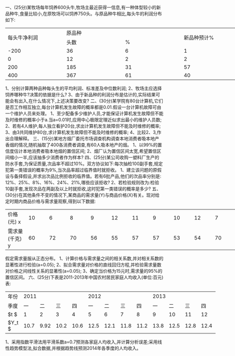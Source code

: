  一、(25分)某牧场每年饲养600头牛,牧场主最近获得一信息,有一种体型较小的新品种牛,食量比较小,在原牧场可以饲养750头。与原品种牛相比,每头牛的利润分布如下:
 <table data-lake-id="klbee" id="klbee" width-mode="contain" class="lake-table" style="width: 750px"><colgroup><col width="187"><col width="187"><col width="187"><col width="189"></colgroup><tbody><tr data-lake-id="u8637ecff" id="u8637ecff"><td data-lake-id="udb09219f" id="udb09219f" rowSpan="2" style="vertical-align: middle">每头牛净利润
 </td><td data-lake-id="ucc4cc6a4" id="ucc4cc6a4" colSpan="2" style="vertical-align: middle">原品种
 </td><td data-lake-id="ue311104e" id="ue311104e" rowSpan="2" style="vertical-align: middle">新品种预计%
 </td></tr><tr data-lake-id="uea0bb49f" id="uea0bb49f"><td data-lake-id="u95ad79f2" id="u95ad79f2" style="vertical-align: middle">头数
 </td><td data-lake-id="u94aafffe" id="u94aafffe" style="vertical-align: middle">%
 </td></tr><tr data-lake-id="u33e2a05c" id="u33e2a05c"><td data-lake-id="uc1d015df" id="uc1d015df" style="vertical-align: middle"> -200
 </td><td data-lake-id="u713dd287" id="u713dd287" style="vertical-align: middle">36
 </td><td data-lake-id="u3f5df2c0" id="u3f5df2c0" style="vertical-align: middle">6
 </td><td data-lake-id="u9b8524b3" id="u9b8524b3" style="vertical-align: middle">1
 </td></tr><tr data-lake-id="ub84f8311" id="ub84f8311"><td data-lake-id="u97504d35" id="u97504d35" style="vertical-align: middle">0
 </td><td data-lake-id="ucbd7a8ce" id="ucbd7a8ce" style="vertical-align: middle">12
 </td><td data-lake-id="ubdfa1a23" id="ubdfa1a23" style="vertical-align: middle">2
 </td><td data-lake-id="u523f8fe8" id="u523f8fe8" style="vertical-align: middle">2
 </td></tr><tr data-lake-id="u2e8671c8" id="u2e8671c8"><td data-lake-id="u45bbd41b" id="u45bbd41b" style="vertical-align: middle">200
 </td><td data-lake-id="u22711940" id="u22711940" style="vertical-align: middle">185
 </td><td data-lake-id="uba8e6e34" id="uba8e6e34" style="vertical-align: middle">31
 </td><td data-lake-id="ud146835b" id="ud146835b" style="vertical-align: middle">57
 </td></tr><tr data-lake-id="u533007b0" id="u533007b0"><td data-lake-id="uad333492" id="uad333492" style="vertical-align: middle">400
 </td><td data-lake-id="u69b10bbe" id="u69b10bbe" style="vertical-align: middle">367
 </td><td data-lake-id="uf3410429" id="uf3410429" style="vertical-align: middle">61
 </td><td data-lake-id="u49fde95f" id="u49fde95f" style="vertical-align: middle">40
 </td></tr></tbody></table>1、分别计算两种品种每头生的平均利润、标准差及中位数利润;
 2、牧场主应选择饲养哪种牛?决策的依据是什么?
 3、由于新品种的利润分布是估计的,实际结果可能会有出入,在什么情况下,上述决策要改变?
 二、(30分)某学院有80台计算机,它们是否工作相互独立,每台计算机发生故障的概率都是0.01.假设一台计算机故障可由一个维护人员来处理。
 1、至少配备多少维护人员,才能保证计算机发生故障但不能及时维修的概率小于a.当a=0.01时,应用中心极限定理近似求出最小的维护人员数;
 2、若有4人维护,每人独立看护20台,求出计算机发生故障但不能及时维修的概率;
 3、由3共同维护80台,求计算机发生故障但不能及时维修的概率;
 4、比较2、3,作出合理解释。
 三、(15分)某地方烟厂委托市场调查机构调查本地消费者吸本地产香烟的情况,随机抽取了400各消费者调查,有60人吸本地产的烟。
 1、以99%的置信度估计本地消费者吸本地烟的置信区间;
 2、烟厂认为置信区间太宽,希望置信区间缩小一半,应该抽多少消费者作为样本?
 四、(25分)某公司收购一塑料厂生产的防水手套,为保证质量,次品率不超过10%。双方协议如下:每次抽检100副手套,规定犯第一类错误的概率为9%,当次品率超过临界值时就拒收。
 1、建立该问题的原假设与备择假设,并求出次品比例拒收的临界值。若有6批产品,他们的次品率分别是: 12%、25%、8%、16%、24%、21%,哪些应该拒收?
 2、若检验规则改为:检验10副手套,发现次品在两副及以上时就拒收,这时犯第一类错误的概率是多少?
 五、(30分)在其他条件不变的情况下,某商品的需求量(Y)与商品价格(X)有关。现对给定时期内商品价格与需求量观察,得到以下数据:
 <table data-lake-id="o7dyy" id="o7dyy" width-mode="contain" class="lake-table" style="width: 734px"><colgroup><col width="66"><col width="66"><col width="66"><col width="66"><col width="66"><col width="66"><col width="66"><col width="66"><col width="66"><col width="66"><col width="74"></colgroup><tbody><tr data-lake-id="u0e0eab07" id="u0e0eab07"><td data-lake-id="u05baaf31" id="u05baaf31" style="vertical-align: middle">价格(元) x
 </td><td data-lake-id="u7437e675" id="u7437e675" style="vertical-align: middle">10
 </td><td data-lake-id="u3880966c" id="u3880966c" style="vertical-align: middle">6
 </td><td data-lake-id="u695cb4a5" id="u695cb4a5" style="vertical-align: middle">8
 </td><td data-lake-id="u4afd009e" id="u4afd009e" style="vertical-align: middle">9
 </td><td data-lake-id="u096e9a02" id="u096e9a02" style="vertical-align: middle">12
 </td><td data-lake-id="u5484d444" id="u5484d444" style="vertical-align: middle">11
 </td><td data-lake-id="uccc9277d" id="uccc9277d" style="vertical-align: middle">9
 </td><td data-lake-id="u78a7509e" id="u78a7509e" style="vertical-align: middle">10
 </td><td data-lake-id="u9177b693" id="u9177b693" style="vertical-align: middle">12
 </td><td data-lake-id="ue8f5f840" id="ue8f5f840" style="vertical-align: middle">7
 </td></tr><tr data-lake-id="ue62bfdc4" id="ue62bfdc4"><td data-lake-id="u619a17f9" id="u619a17f9" style="vertical-align: middle">需求量(千克) y
 </td><td data-lake-id="u97f8b0c4" id="u97f8b0c4" style="vertical-align: middle">60
 </td><td data-lake-id="uad360e23" id="uad360e23" style="vertical-align: middle">72
 </td><td data-lake-id="u8a0ea409" id="u8a0ea409" style="vertical-align: middle">70
 </td><td data-lake-id="uef20dfa8" id="uef20dfa8" style="vertical-align: middle">56
 </td><td data-lake-id="u8169d2bf" id="u8169d2bf" style="vertical-align: middle">55
 </td><td data-lake-id="u62f91b07" id="u62f91b07" style="vertical-align: middle">57
 </td><td data-lake-id="u4b0c9a82" id="u4b0c9a82" style="vertical-align: middle">57
 </td><td data-lake-id="u614132da" id="u614132da" style="vertical-align: middle">53
 </td><td data-lake-id="ua4358a05" id="ua4358a05" style="vertical-align: middle">54
 </td><td data-lake-id="u7b54f81d" id="u7b54f81d" style="vertical-align: middle">70
 </td></tr></tbody></table>假定需求量服从正态分布。
 1、计算价格与需求量之间的相关系数,并对相关系数的显著性进行检验(a=0.05);
 2、拟合需求量对价格的直线回归方程,并检验需求量数对价格之间线性关系的显著性(a=0.05);
 3、确定当价格为15元时,需求量的95%的置信区间。
 六、(25分)下表是2011-2013年中国农村居民家庭人均收入(单位:百元)表:
 <table data-lake-id="qAgmW" id="qAgmW" width-mode="contain" class="lake-table" style="width: 670px"><colgroup><col width="51"><col width="51"><col width="51"><col width="51"><col width="51"><col width="51"><col width="51"><col width="51"><col width="51"><col width="51"><col width="51"><col width="51"><col width="58"></colgroup><tbody><tr data-lake-id="u3bf691df" id="u3bf691df"><td data-lake-id="u4b85e975" id="u4b85e975" style="vertical-align: middle">年份
 </td><td data-lake-id="uaba08345" id="uaba08345" colSpan="4" style="vertical-align: middle">2011
 </td><td data-lake-id="u24d57d26" id="u24d57d26" colSpan="4" style="vertical-align: middle">2012
 </td><td data-lake-id="u8f63f1b9" id="u8f63f1b9" colSpan="4" style="vertical-align: middle">2013
 </td></tr><tr data-lake-id="u04b08f16" id="u04b08f16"><td data-lake-id="u0af625b3" id="u0af625b3" style="vertical-align: middle">季度
 </td><td data-lake-id="ue53b8f6f" id="ue53b8f6f" style="vertical-align: middle">一
 </td><td data-lake-id="uc6a8629a" id="uc6a8629a" style="vertical-align: middle">二
 </td><td data-lake-id="uedd58d98" id="uedd58d98" style="vertical-align: middle">三
 </td><td data-lake-id="ub7a6bfba" id="ub7a6bfba" style="vertical-align: middle">四
 </td><td data-lake-id="ue35551fa" id="ue35551fa" style="vertical-align: middle">一
 </td><td data-lake-id="u2e8bbe8f" id="u2e8bbe8f" style="vertical-align: middle">二
 </td><td data-lake-id="u812a0570" id="u812a0570" style="vertical-align: middle">三
 </td><td data-lake-id="u916ac2b7" id="u916ac2b7" style="vertical-align: middle">四
 </td><td data-lake-id="uc2099d45" id="uc2099d45" style="vertical-align: middle">一
 </td><td data-lake-id="uc6a19616" id="uc6a19616" style="vertical-align: middle">二
 </td><td data-lake-id="u2f652a59" id="u2f652a59" style="vertical-align: middle">三
 </td><td data-lake-id="u07625ab3" id="u07625ab3" style="vertical-align: middle">四
 </td></tr><tr data-lake-id="u156ecf99" id="u156ecf99"><td data-lake-id="u9b86fd96" id="u9b86fd96" style="vertical-align: middle">$t
$
 </td><td data-lake-id="u8797d506" id="u8797d506" style="vertical-align: middle">1
 </td><td data-lake-id="u012aaa9e" id="u012aaa9e" style="vertical-align: middle">2
 </td><td data-lake-id="u66855fd0" id="u66855fd0" style="vertical-align: middle">3
 </td><td data-lake-id="ufd377f42" id="ufd377f42" style="vertical-align: middle">4
 </td><td data-lake-id="u9b5d2167" id="u9b5d2167" style="vertical-align: middle">5
 </td><td data-lake-id="u72ba3696" id="u72ba3696" style="vertical-align: middle">6
 </td><td data-lake-id="u2fb43490" id="u2fb43490" style="vertical-align: middle">7
 </td><td data-lake-id="u6da2fa36" id="u6da2fa36" style="vertical-align: middle">8
 </td><td data-lake-id="udd0aa375" id="udd0aa375" style="vertical-align: middle">9
 </td><td data-lake-id="ud715068f" id="ud715068f" style="vertical-align: middle">10
 </td><td data-lake-id="u2d2b46aa" id="u2d2b46aa" style="vertical-align: middle">11
 </td><td data-lake-id="u12df8d34" id="u12df8d34" style="vertical-align: middle">12
 </td></tr><tr data-lake-id="u06b4434d" id="u06b4434d"><td data-lake-id="ub2e2c1fd" id="ub2e2c1fd" style="vertical-align: middle">$Y_t
$
 </td><td data-lake-id="uf868d9b0" id="uf868d9b0" style="vertical-align: middle">10.7
 </td><td data-lake-id="u243f4539" id="u243f4539" style="vertical-align: middle">9.92
 </td><td data-lake-id="u066c7205" id="u066c7205" style="vertical-align: middle">10.2
 </td><td data-lake-id="ub2279efa" id="ub2279efa" style="vertical-align: middle">10.6
 </td><td data-lake-id="u5fbc66bf" id="u5fbc66bf" style="vertical-align: middle">12.5
 </td><td data-lake-id="u2e3de6c5" id="u2e3de6c5" style="vertical-align: middle">12.1
 </td><td data-lake-id="u768fc031" id="u768fc031" style="vertical-align: middle">11.8
 </td><td data-lake-id="u34e791fc" id="u34e791fc" style="vertical-align: middle">11.2
 </td><td data-lake-id="u0988ff4b" id="u0988ff4b" style="vertical-align: middle">13.8
 </td><td data-lake-id="u2115073d" id="u2115073d" style="vertical-align: middle">12.5
 </td><td data-lake-id="u91ce261c" id="u91ce261c" style="vertical-align: middle">12.8
 </td><td data-lake-id="u88b76e7b" id="u88b76e7b" style="vertical-align: middle">12.4
 </td></tr></tbody></table>1、采用指数平滑法用平滑系数a=0.7预测各家庭人均收入,并计算分析误差;采用线性趋势模型法,拟合数据,并根据趋势线预测2014年各季度的人均收入。
 ​

 